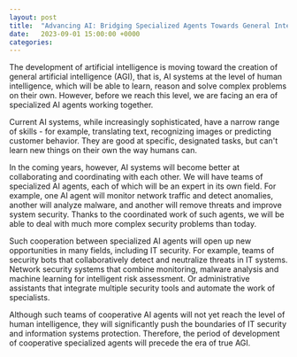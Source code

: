 ```yaml
---
layout: post
title:  "Advancing AI: Bridging Specialized Agents Towards General Intelligence"
date:   2023-09-01 15:00:00 +0000
categories: 
---
```


The development of artificial intelligence is moving toward the creation of general artificial intelligence (AGI), that is, AI systems at the level of human intelligence, which will be able to learn, reason and solve complex problems on their own. However, before we reach this level, we are facing an era of specialized AI agents working together.

Current AI systems, while increasingly sophisticated, have a narrow range of skills - for example, translating text, recognizing images or predicting customer behavior. They are good at specific, designated tasks, but can't learn new things on their own the way humans can.

In the coming years, however, AI systems will become better at collaborating and coordinating with each other. We will have teams of specialized AI agents, each of which will be an expert in its own field. For example, one AI agent will monitor network traffic and detect anomalies, another will analyze malware, and another will remove threats and improve system security. Thanks to the coordinated work of such agents, we will be able to deal with much more complex security problems than today.

Such cooperation between specialized AI agents will open up new opportunities in many fields, including IT security. For example, teams of security bots that collaboratively detect and neutralize threats in IT systems. Network security systems that combine monitoring, malware analysis and machine learning for intelligent risk assessment. Or administrative assistants that integrate multiple security tools and automate the work of specialists.

Although such teams of cooperative AI agents will not yet reach the level of human intelligence, they will significantly push the boundaries of IT security and information systems protection. Therefore, the period of development of cooperative specialized agents will precede the era of true AGI.